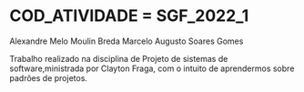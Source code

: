 # COD_ATIVIDADE = SGF_2022_1

Alexandre Melo Moulin Breda
Marcelo Augusto Soares Gomes

Trabalho realizado na disciplina de Projeto de sistemas de software,ministrada por Clayton Fraga, com o intuito de aprendermos sobre padrões de projetos.
